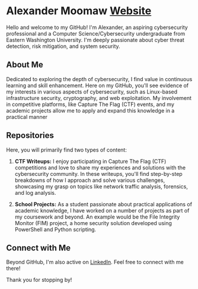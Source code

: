# Alexander Moomaw [Website](https://alhumaw.github.io)

Hello and welcome to my GitHub! I'm Alexander, an aspiring cybersecurity professional and a Computer Science/Cybersecurity undergraduate from Eastern Washington University. I'm deeply passionate about cyber threat detection, risk mitigation, and system security.

## About Me

Dedicated to exploring the depth of cybersecurity, I find value in continuous learning and skill enhancement. Here on my GitHub, you'll see evidence of my interests in various aspects of cybersecurity, such as Linux-based infrastructure security, cryptography, and web exploitation. My involvement in competitive platforms, like Capture The Flag (CTF) events, and my academic projects allow me to apply and expand this knowledge in a practical manner

## Repositories

Here, you will primarily find two types of content:

1. **CTF Writeups:** I enjoy participating in Capture The Flag (CTF) competitions and love to share my experiences and solutions with the cybersecurity community. In these writeups, you'll find step-by-step breakdowns of how I approach and solve various challenges, showcasing my grasp on topics like network traffic analysis, forensics, and log analysis.

2. **School Projects:** As a student passionate about practical applications of academic knowledge, I have worked on a number of projects as part of my coursework and beyond. An example would be the File Integrity Monitor (FIM) project, a home security solution developed using PowerShell and Python scripting.

## Connect with Me

Beyond GitHub, I'm also active on [LinkedIn](www.linkedin.com/in/alexandermoomaw). Feel free to connect with me there!

Thank you for stopping by!
